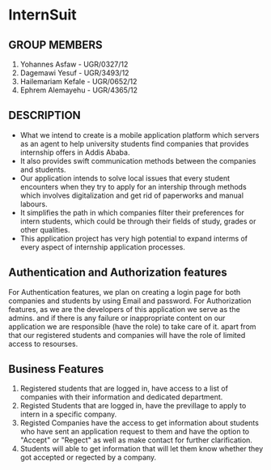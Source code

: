 # InternSuit
## GROUP MEMBERS
1. Yohannes Asfaw - UGR/0327/12
2. Dagemawi Yesuf - UGR/3493/12
3. Hailemariam Kefale - UGR/0652/12
4. Ephrem Alemayehu - UGR/4365/12

## DESCRIPTION
- What we intend to create is a mobile application platform which servers as an agent to help university students find companies that provides internship offers in Addis Ababa.
- It also provides swift communication methods between the companies and students.
- Our application intends to solve local issues that every student encounters when they try to apply for an intership through methods which involves digitalization and get rid of paperworks and manual labours.
- It simplifies the path in which companies filter their preferences for intern students, which could be through their fields of study, grades or other qualities.  
- This application project has very high potential to expand interms of every aspect of internship application processes.

## Authentication and Authorization features
For Authentication features, we plan on creating a login page for both companies and students by using Email and password.
For Authorization features, as we are the developers of this application we serve as the admins. and if there is any failure or inappropriate content on our application we are responsible (have the role) to take care of it. 
apart from that our registered students and companies will have the role of limited access to resourses.

 ## Business Features
 1. Registered students that are logged in, have access to a list of companies with their information and dedicated department.
 2. Registed Students that are logged in, have the previllage to apply to intern in a specific company.
 3. Registed Companies have the access to get information about students who have sent an application request to them and have the option to "Accept" or "Regect" as well as make contact for further clarification.
 4. Students will able to get information that will let them know whether they got accepted or regected by a company.
 
